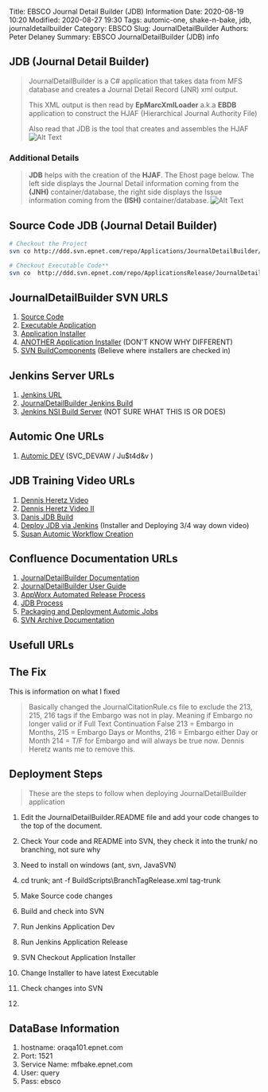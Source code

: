 Title:  EBSCO Journal Detail Builder (JDB) Information
Date: 2020-08-19 10:20
Modified: 2020-08-27 19:30
Tags: automic-one, shake-n-bake, jdb, journaldetailbuilder
Category: EBSCO
Slug: JournalDetailBuilder
Authors: Peter Delaney 
Summary: EBSCO JournalDetailBuilder (JDB) info

## JDB (Journal Detail Builder)

> JournalDetailBuilder is a C# application that takes data from MFS database and creates a Journal Detail Record (JNR) xml output.
> 
> This XML output is then read by **EpMarcXmlLoader** a.k.a **EBDB** application to construct the HJAF (Hierarchical Journal Authority File)
>
> Also read that JDB is the tool that creates and assembles the HJAF
![Alt Text]({attach}/images/EBSCO/JDB_Process.JPG)

### Additional Details
> **JDB** helps with the creation of the **HJAF**.
> The Ehost page below.  The left side displays the Journal Detail information coming from the **(JNH)** container/database,
> the right side displays the Issue information coming from the **(ISH)** container/database.
![Alt Text]({attach}/images/EBSCO/Journal_Detail_Page.JPG)

## Source Code JDB (Journal Detail Builder)
```bash
# Checkout the Project
svn co http://ddd.svn.epnet.com/repo/Applications/JournalDetailBuilder/trunk/

# Checkout Executable Code**
svn co  http://ddd.svn.epnet.com/repo/ApplicationsRelease/JournalDetailBuilder/JournalDetailBuilder-4.9.1.0/x64/

```

## JournalDetailBuilder SVN URLS
1. [Source Code](http://ddd.svn.epnet.com/repo/Applications/JournalDetailBuilder/trunk/)
1. [Executable Application](http://ddd.svn.epnet.com/repo/ApplicationsRelease/JournalDetailBuilder/)
1. [Application Installer](http://ae-dev.svn.epnet.com/repo/ApplicationInstallers/JournalDetailBuilder/trunk/)
1. [ANOTHER Application Installer](http://ddd.svn.epnet.com/repo/ApplicationInstallers/)  (DON'T KNOW WHY DIFFERENT)
1. [SVN BuildComponents](http://ae-dev.svn.epnet.com/repo/BuildComponents/)  (Believe where installers are checked in)

## Jenkins Server URLs
1. [Jenkins URL](http://ddd-x64-build1:8080/view/)
1. [JournalDetailBuilder Jenkins Build](http://ddd-x64-build1:8080/job/rel-app-JournalDetailBuilder/)
1. [Jenkins NSI Build Server](http://ddd-build2:8080/view/nsi-dev/)    (NOT SURE WHAT THIS IS OR DOES)

## Automic One URLs
1. [Automic DEV](http://dev.oneautomation.epnet.com:8080/awi/)   (SVC_DEVAW / Ju$t4d&v )


## JDB Training Video URLs
1. [Dennis Heretz Video](https://web.microsoftstream.com/video/ba3a3522-084b-44ab-b35e-4dd0ee7c6dfe)
1. [Dennis Heretz Video II](https://web.microsoftstream.com/video/3a041be8-fbe1-4bdf-a96c-1f28f4ef1274)
1. [Danis JDB Build](https://web.microsoftstream.com/video/d6279202-7187-41a3-979e-048f2d344d29)
1. [Deploy JDB via Jenkins](https://web.microsoftstream.com/video/8fdee282-ac62-49f5-b1b2-c32eb6f624a4)  (Installer and Deploying 3/4 way down video)
1. [Susan Automic Workflow Creation](https://web.microsoftstream.com/video/e320d55f-b846-4171-bea1-40720a0623d8)

## Confluence Documentation URLs
1. [JournalDetailBuilder Documentation](https://confluence.epnet.com/pages/viewpage.action?spaceKey=ART&title=AoP+CB%3A+SPIKE%3A+To+learn+JDB+and+its+role+on+the+build+and+the+CB+changes)
1. [JournalDetailBuilder User Guide](https://confluence.epnet.com/pages/viewpage.action?spaceKey=ese&title=Journal+Detail+Builder+User+Guide)
1. [AppWorx Automated Release Process](https://confluence.epnet.com/pages/viewpage.action?spaceKey=ese&title=Automation+Engine+%28AppWx+V9%29+Automated+Release+Process)
1. [JDB Process](https://confluence.epnet.com/display/ese/Generic+interface+that+will+allow+JDB+to+process+content+from+MFS%2C+serfiles%2C+or+other+journal+XML+files)
1. [Packaging and Deployment Automic Jobs](https://confluence.epnet.com/display/DP/Packaging+and+Deployment)
1. [SVN Archive Documentation](https://confluence.epnet.com/pages/viewpage.action?spaceKey=ddp&title=SVN+Archive+Documentation%3A+Development)

## Usefull URLs


## The Fix
This is information on what I fixed
> Basically changed the JournalCitationRule.cs file to exclude the 213, 215, 216 tags if the Embargo was not in play.  Meaning if Embargo no longer valid or if Full Text Continuation False
> 213 = Embargo in Months, 215 = Embargo Days or Months, 216 = Embargo either Day or Month
> 214 = T/F for Embargo and will always be true now.  Dennis Heretz wants me to remove this.




## Deployment Steps ##

> These are the steps to follow when deploying JournalDetailBuilder application

1. Edit the JournalDetailBuilder.README file and add your code changes to the top of the document.
1. Check Your code and README into SVN, they check it into the trunk/ no branching, not sure why
1. Need to install on windows (ant, svn, JavaSVN)
1. cd trunk; ant -f BuildScripts\BranchTagRelease.xml tag-trunk

1. Make Source code changes
1. Build and check into SVN
1. Run Jenkins Application Dev
1. Run Jenkins Application Release
1. SVN Checkout Application Installer
1. Change Installer to have latest Executable
1. Check changes into SVN
1. 

## DataBase Information
1. hostname: oraqa101.epnet.com
2. Port: 1521
3. Service Name:  mfbake.epnet.com
4. User: query
5. Pass: ebsco








